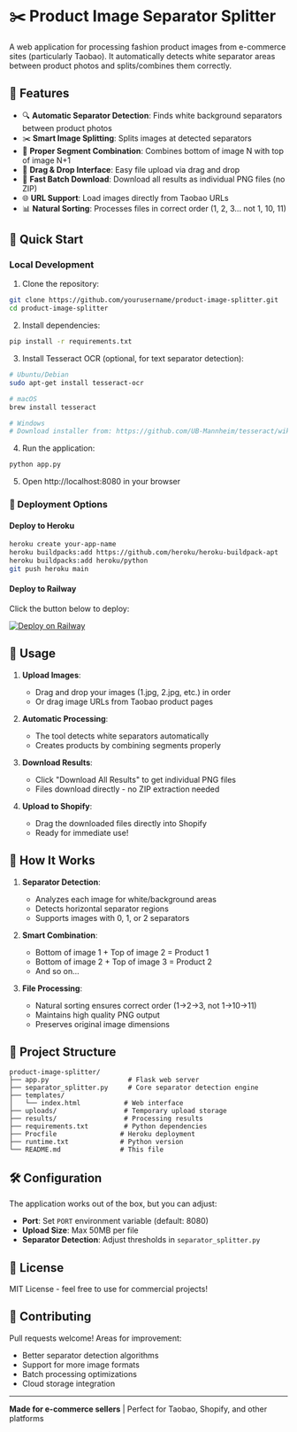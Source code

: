# ✂️ Product Image Separator Splitter

A web application for processing fashion product images from e-commerce sites (particularly Taobao). It automatically detects white separator areas between product photos and splits/combines them correctly.

## 🌟 Features

- 🔍 **Automatic Separator Detection**: Finds white background separators between product photos
- ✂️ **Smart Image Splitting**: Splits images at detected separators
- 🔄 **Proper Segment Combination**: Combines bottom of image N with top of image N+1
- 📱 **Drag & Drop Interface**: Easy file upload via drag and drop
- 💾 **Fast Batch Download**: Download all results as individual PNG files (no ZIP)
- 🌐 **URL Support**: Load images directly from Taobao URLs
- 📊 **Natural Sorting**: Processes files in correct order (1, 2, 3... not 1, 10, 11)

## 🚀 Quick Start

### Local Development

1. Clone the repository:
```bash
git clone https://github.com/yourusername/product-image-splitter.git
cd product-image-splitter
```

2. Install dependencies:
```bash
pip install -r requirements.txt
```

3. Install Tesseract OCR (optional, for text separator detection):
```bash
# Ubuntu/Debian
sudo apt-get install tesseract-ocr

# macOS
brew install tesseract

# Windows
# Download installer from: https://github.com/UB-Mannheim/tesseract/wiki
```

4. Run the application:
```bash
python app.py
```

5. Open http://localhost:8080 in your browser

### 🚀 Deployment Options

#### Deploy to Heroku
```bash
heroku create your-app-name
heroku buildpacks:add https://github.com/heroku/heroku-buildpack-apt
heroku buildpacks:add heroku/python
git push heroku main
```

#### Deploy to Railway
Click the button below to deploy:

[![Deploy on Railway](https://railway.app/button.svg)](https://railway.app/new/template)

## 📖 Usage

1. **Upload Images**: 
   - Drag and drop your images (1.jpg, 2.jpg, etc.) in order
   - Or drag image URLs from Taobao product pages
   
2. **Automatic Processing**: 
   - The tool detects white separators automatically
   - Creates products by combining segments properly
   
3. **Download Results**: 
   - Click "Download All Results" to get individual PNG files
   - Files download directly - no ZIP extraction needed
   
4. **Upload to Shopify**: 
   - Drag the downloaded files directly into Shopify
   - Ready for immediate use!

## 🔧 How It Works

1. **Separator Detection**:
   - Analyzes each image for white/background areas
   - Detects horizontal separator regions
   - Supports images with 0, 1, or 2 separators

2. **Smart Combination**:
   - Bottom of image 1 + Top of image 2 = Product 1
   - Bottom of image 2 + Top of image 3 = Product 2
   - And so on...

3. **File Processing**:
   - Natural sorting ensures correct order (1→2→3, not 1→10→11)
   - Maintains high quality PNG output
   - Preserves original image dimensions

## 📁 Project Structure

```
product-image-splitter/
├── app.py                    # Flask web server
├── separator_splitter.py     # Core separator detection engine
├── templates/
│   └── index.html           # Web interface
├── uploads/                 # Temporary upload storage
├── results/                 # Processing results
├── requirements.txt         # Python dependencies
├── Procfile                # Heroku deployment
├── runtime.txt             # Python version
└── README.md               # This file
```

## 🛠️ Configuration

The application works out of the box, but you can adjust:

- **Port**: Set `PORT` environment variable (default: 8080)
- **Upload Size**: Max 50MB per file
- **Separator Detection**: Adjust thresholds in `separator_splitter.py`

## 📝 License

MIT License - feel free to use for commercial projects!

## 🤝 Contributing

Pull requests welcome! Areas for improvement:
- Better separator detection algorithms
- Support for more image formats
- Batch processing optimizations
- Cloud storage integration

---

**Made for e-commerce sellers** | Perfect for Taobao, Shopify, and other platforms